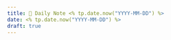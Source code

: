 ```yaml
---
title: 🌱 Daily Note <% tp.date.now("YYYY-MM-DD") %>
date: <% tp.date.now("YYYY-MM-DD") %>
draft: true
---
```


